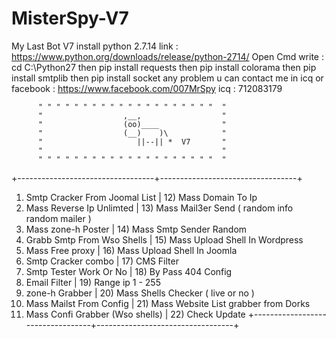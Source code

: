 # MisterSpy-V7
My Last Bot V7 
install python 2.7.14
link :
https://www.python.org/downloads/release/python-2714/
Open Cmd write : 
cd C:\Python27
then
pip install requests
then
pip install colorama
then
pip install smtplib
then
pip install socket
any problem u can contact me in icq or facebook :
https://www.facebook.com/007MrSpy
icq : 712083179











          " " " " " " " " " " " " " " " " " " " "  "
          "                  ,__,                  "
          "                  (oo)____              "
          "                  (__)    )\            "
          "                     ||--|| *  V7       "
          "                                        "
          " " " " " " " " " " " " " " " " " " " "  "
+----------------------------------+----------------------------------+
 1) Smtp Cracker From Joomal List   | 12) Mass Domain To Ip
 2) Mass Reverse Ip Unlimted        | 13) Mass Mail3er Send ( random info random mailer )
 3) Mass zone-h Poster              | 14) Mass Smtp Sender Random
 4) Grabb Smtp From Wso Shells      | 15) Mass Upload Shell In Wordpress
 5) Mass Free proxy                 | 16) Mass Upload Shell In Joomla
 6) Smtp Cracker combo              | 17) CMS Filter
 7) Smtp Tester Work Or No          | 18) By Pass 404 Config
 8) Email Filter                    | 19) Range ip 1 - 255
 9) zone-h Grabber                  | 20) Mass Shells Checker ( live or no )
10) Mass Mailst From Config         | 21) Mass Website List grabber from Dorks
11) Mass Confi Grabber (Wso shells) | 22) Check Update
 +----------------------------------+----------------------------------+